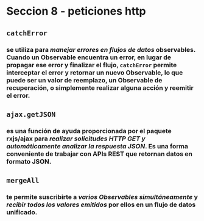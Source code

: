 # Seccion 8 - peticiones http

## `catchError`
###  se utiliza para *manejar errores en flujos de datos* observables. Cuando un Observable encuentra un error, en lugar de propagar ese error y finalizar el flujo, ``catchError`` permite interceptar el error y retornar un nuevo Observable, lo que puede ser un valor de reemplazo, un Observable de recuperación, o simplemente realizar alguna acción y reemitir el error.

## `ajax.getJSON`
###  es una función de ayuda proporcionada por el paquete rxjs/ajax para *realizar solicitudes HTTP GET y automáticamente analizar la respuesta JSON*. Es una forma conveniente de trabajar con APIs REST que retornan datos en formato JSON.

## ``mergeAll``
### te permite suscribirte a *varios Observables simultáneamente* y *recibir todos los valores emitidos* por ellos en un flujo de datos unificado.